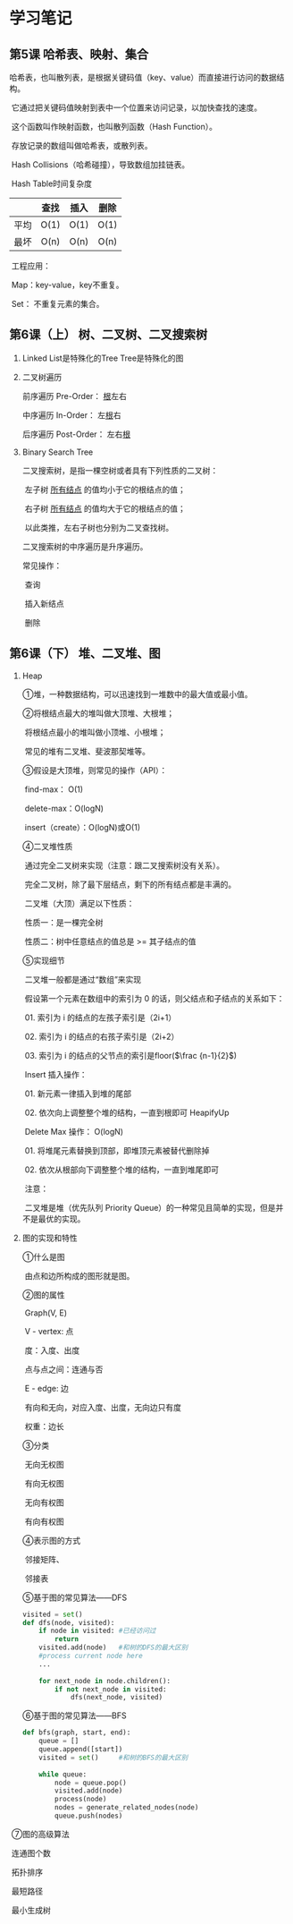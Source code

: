 # 学习笔记

## 第5课	哈希表、映射、集合

​	哈希表，也叫散列表，是根据关键码值（key、value）而直接进行访问的数据结构。

​	它通过把关键码值映射到表中一个位置来访问记录，以加快查找的速度。

​	这个函数叫作映射函数，也叫散列函数（Hash Function）。

​	存放记录的数组叫做哈希表，或散列表。

​	Hash Collisions（哈希碰撞），导致数组加挂链表。



​	Hash Table时间复杂度

|      | 查找 | 插入 | 删除 |
| :--: | :--: | :--: | :--: |
| 平均 | O(1) | O(1) | O(1) |
| 最坏 | O(n) | O(n) | O(n) |



​	工程应用：

​		Map：key-value，key不重复。

​		Set：  不重复元素的集合。



## 第6课（上）	树、二叉树、二叉搜索树

1. Linked List是特殊化的Tree
    Tree是特殊化的图

2. 二叉树遍历

    前序遍历	Pre-Order：	<u>根</u>左右

    中序遍历	In-Order：	  左<u>根</u>右

    后序遍历	Post-Order：  左右<u>根</u>

3. Binary Search Tree

    二叉搜索树，是指一棵空树或者具有下列性质的二叉树：

    ​	左子树 <u>所有结点</u> 的值均小于它的根结点的值；

    ​	右子树 <u>所有结点</u> 的值均大于它的根结点的值；

    ​	以此类推，左右子树也分别为二叉查找树。

    二叉搜索树的中序遍历是升序遍历。

    常见操作：

    ​	查询

    ​	插入新结点

    ​	删除







## 第6课（下）	堆、二叉堆、图

1. Heap

    ①堆，一种数据结构，可以迅速找到一堆数中的最大值或最小值。

    

    ②将根结点最大的堆叫做大顶堆、大根堆；

    ​	将根结点最小的堆叫做小顶堆、小根堆；

    ​	常见的堆有二叉堆、斐波那契堆等。

    

    ③假设是大顶堆，则常见的操作（API）：

    ​	find-max：	O(1)

    ​	delete-max：O(logN)

    ​	insert（create）：O(logN)或O(1)

    

    ④二叉堆性质

    ​	通过完全二叉树来实现（注意：跟二叉搜索树没有关系）。

    ​	完全二叉树，除了最下层结点，剩下的所有结点都是丰满的。

    

    ​	二叉堆（大顶）满足以下性质：

    ​		性质一：是一棵完全树

    ​		性质二：树中任意结点的值总是 >= 其子结点的值

    

    ⑤实现细节

    ​	二叉堆一般都是通过“数组”来实现

    ​	假设第一个元素在数组中的索引为 0 的话，则父结点和子结点的关系如下：

    ​		01.  索引为 i 的结点的左孩子索引是（2i+1）

    ​		02. 索引为 i 的结点的右孩子索引是（2i+2）

    ​		03. 索引为 i 的结点的父节点的索引是floor($\frac {n-1}{2}$)

    

    ​	Insert 插入操作：

    ​		01.  新元素一律插入到堆的尾部

    ​		02. 依次向上调整整个堆的结构，一直到根即可	HeapifyUp

    

    ​	Delete Max 操作：	O(logN)

    ​		01. 将堆尾元素替换到顶部，即堆顶元素被替代删除掉

    ​		02. 依次从根部向下调整整个堆的结构，一直到堆尾即可

    

    ​	注意：

    ​		二叉堆是堆（优先队列 Priority Queue）的一种常见且简单的实现，但是并不是最优的实现。

    

    

2. 图的实现和特性

    ①什么是图

    ​	由点和边所构成的图形就是图。

    ②图的属性

    ​	Graph(V, E)

    ​	V - vertex: 点

    ​		度：入度、出度

    ​		点与点之间：连通与否

    ​	E - edge:   边

    ​		有向和无向，对应入度、出度，无向边只有度

    ​		权重：边长

    ③分类

    ​	无向无权图

    ​	有向无权图

    ​	无向有权图

    ​	有向有权图

    ④表示图的方式

    ​	邻接矩阵、

    ​	邻接表

    ⑤基于图的常见算法——DFS

    ```python
    visited = set()
    def dfs(node, visited):
        if node in visited: #已经访问过
            return
        visited.add(node)	#和树的DFS的最大区别
        #process current node here
        ...
        
        for next_node in node.children():
            if not next_node in visited:
                dfs(next_node, visited)
    ```

    

    ⑥基于图的常见算法——BFS

    ```python
    def bfs(graph, start, end):
        queue = []
        queue.append([start])
        visited = set()		#和树的BFS的最大区别
        
        while queue:
            node = queue.pop()
            visited.add(node)
            process(node)
            nodes = generate_related_nodes(node)
            queue.push(nodes)
    ```



​		⑦图的高级算法

​			连通图个数

​			拓扑排序

​			最短路径

​			最小生成树

































